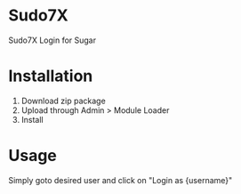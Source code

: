 # Sudo7X
Sudo7X Login for Sugar

# Installation
1. Download zip package
2. Upload through Admin > Module Loader
3. Install

# Usage
Simply goto desired user and click on "Login as {username}"
